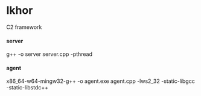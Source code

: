 # Ikhor
C2 framework

#### server
g++ -o server server.cpp -pthread

#### agent
x86_64-w64-mingw32-g++ -o agent.exe agent.cpp -lws2_32 -static-libgcc -static-libstdc++
